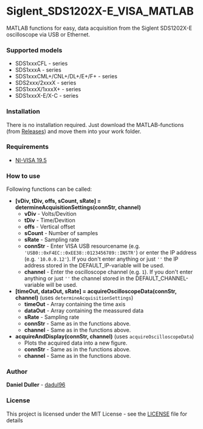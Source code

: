 # Siglent_SDS1202X-E_VISA_MATLAB
MATLAB functions for easy, data acquisition from the Siglent SDS1202X-E oscilloscope via USB or Ethernet.

### Supported models
- SDS1xxxCFL - series
- SDS1xxxA - series
- SDS1xxxCML+/CNL+/DL+/E+/F+ - series
- SDS2xxx/2xxxX - series
- SDS1xxxX/1xxxX+ - series
- SDS1xxxX-E/X-C - series

### Installation
There is no installation required. Just download the MATLAB-functions (from [Releases](https://github.com/dadul96/Siglent_SDS1202X-E_VISA_MATLAB/releases)) and move them into your work folder.

### Requirements
* [NI-VISA 19.5](https://www.ni.com/en-us/support/downloads/drivers/download.ni-visa.html#329456)

### How to use
Following functions can be called:
* **[vDiv, tDiv, offs, sCount, sRate] = determineAcquisitionSettings(connStr, channel)**
    - **vDiv** - Volts/Devition
    - **tDiv** - Time/Devition
    - **offs** - Vertical offset
    - **sCount** - Number of samples
    - **sRate** - Sampling rate
    - **connStr** - Enter VISA USB resourcename (e.g. `'USB0::0xF4EC::0xEE38::0123456789::INSTR'`) or enter the IP address (e.g. `'10.0.0.12'`). If you don't enter anything or just `''` the IP address stored in the DEFAULT_IP-variable will be used.
    - **channel** - Enter the oscilloscope channel (e.g. `1`). If you don't enter anything or just `''` the channel stored in the DEFAULT_CHANNEL-variable will be used.
* **[timeOut, dataOut, sRate] = acquireOscilloscopeData(connStr, channel)** (uses `determineAcquisitionSettings`)
    - **timeOut** - Array containing the time axis
    - **dataOut** - Array containing the meassured data
    - **sRate** - Sampling rate
    - **connStr** - Same as in the functions above.
    - **channel** - Same as in the functions above.
* **acquireAndDisplay(connStr, channel)** (uses `acquireOscilloscopeData`)
    - Plots the acquired data into a new figure.
    - **connStr** - Same as in the functions above.
    - **channel** - Same as in the functions above.

### Author
**Daniel Duller** - [dadul96](https://github.com/dadul96)

### License
This project is licensed under the MIT License - see the [LICENSE](LICENSE) file for details

